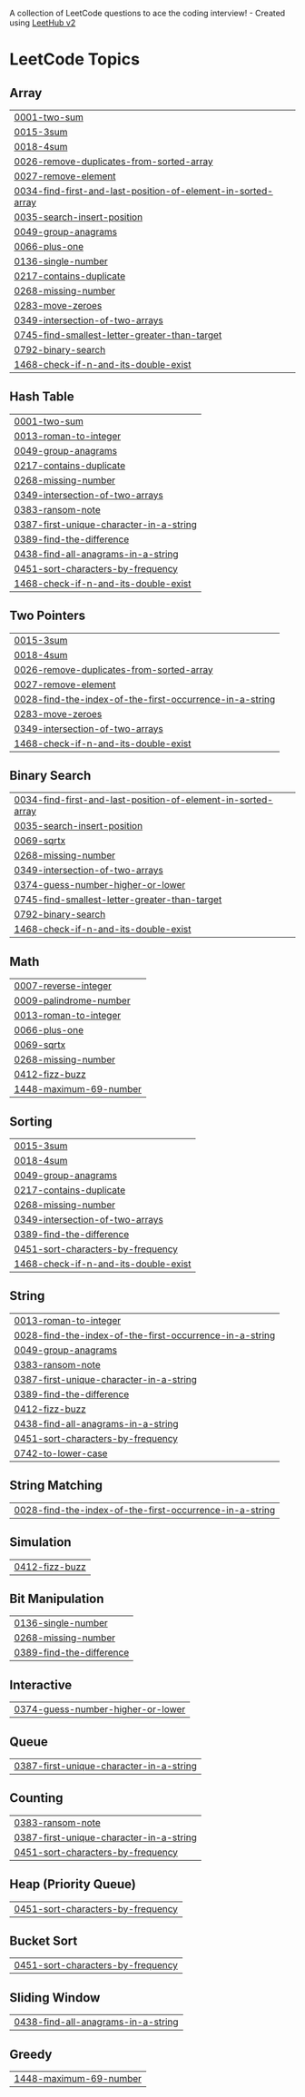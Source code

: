 A collection of LeetCode questions to ace the coding interview! - Created using [LeetHub v2](https://github.com/arunbhardwaj/LeetHub-2.0)
<!---LeetCode Topics Start-->
# LeetCode Topics
## Array
|  |
| ------- |
| [0001-two-sum](https://github.com/meet-salman/LeetCode/tree/master/0001-two-sum) |
| [0015-3sum](https://github.com/meet-salman/LeetCode/tree/master/0015-3sum) |
| [0018-4sum](https://github.com/meet-salman/LeetCode/tree/master/0018-4sum) |
| [0026-remove-duplicates-from-sorted-array](https://github.com/meet-salman/LeetCode/tree/master/0026-remove-duplicates-from-sorted-array) |
| [0027-remove-element](https://github.com/meet-salman/LeetCode/tree/master/0027-remove-element) |
| [0034-find-first-and-last-position-of-element-in-sorted-array](https://github.com/meet-salman/LeetCode/tree/master/0034-find-first-and-last-position-of-element-in-sorted-array) |
| [0035-search-insert-position](https://github.com/meet-salman/LeetCode/tree/master/0035-search-insert-position) |
| [0049-group-anagrams](https://github.com/meet-salman/LeetCode/tree/master/0049-group-anagrams) |
| [0066-plus-one](https://github.com/meet-salman/LeetCode/tree/master/0066-plus-one) |
| [0136-single-number](https://github.com/meet-salman/LeetCode/tree/master/0136-single-number) |
| [0217-contains-duplicate](https://github.com/meet-salman/LeetCode/tree/master/0217-contains-duplicate) |
| [0268-missing-number](https://github.com/meet-salman/LeetCode/tree/master/0268-missing-number) |
| [0283-move-zeroes](https://github.com/meet-salman/LeetCode/tree/master/0283-move-zeroes) |
| [0349-intersection-of-two-arrays](https://github.com/meet-salman/LeetCode/tree/master/0349-intersection-of-two-arrays) |
| [0745-find-smallest-letter-greater-than-target](https://github.com/meet-salman/LeetCode/tree/master/0745-find-smallest-letter-greater-than-target) |
| [0792-binary-search](https://github.com/meet-salman/LeetCode/tree/master/0792-binary-search) |
| [1468-check-if-n-and-its-double-exist](https://github.com/meet-salman/LeetCode/tree/master/1468-check-if-n-and-its-double-exist) |
## Hash Table
|  |
| ------- |
| [0001-two-sum](https://github.com/meet-salman/LeetCode/tree/master/0001-two-sum) |
| [0013-roman-to-integer](https://github.com/meet-salman/LeetCode/tree/master/0013-roman-to-integer) |
| [0049-group-anagrams](https://github.com/meet-salman/LeetCode/tree/master/0049-group-anagrams) |
| [0217-contains-duplicate](https://github.com/meet-salman/LeetCode/tree/master/0217-contains-duplicate) |
| [0268-missing-number](https://github.com/meet-salman/LeetCode/tree/master/0268-missing-number) |
| [0349-intersection-of-two-arrays](https://github.com/meet-salman/LeetCode/tree/master/0349-intersection-of-two-arrays) |
| [0383-ransom-note](https://github.com/meet-salman/LeetCode/tree/master/0383-ransom-note) |
| [0387-first-unique-character-in-a-string](https://github.com/meet-salman/LeetCode/tree/master/0387-first-unique-character-in-a-string) |
| [0389-find-the-difference](https://github.com/meet-salman/LeetCode/tree/master/0389-find-the-difference) |
| [0438-find-all-anagrams-in-a-string](https://github.com/meet-salman/LeetCode/tree/master/0438-find-all-anagrams-in-a-string) |
| [0451-sort-characters-by-frequency](https://github.com/meet-salman/LeetCode/tree/master/0451-sort-characters-by-frequency) |
| [1468-check-if-n-and-its-double-exist](https://github.com/meet-salman/LeetCode/tree/master/1468-check-if-n-and-its-double-exist) |
## Two Pointers
|  |
| ------- |
| [0015-3sum](https://github.com/meet-salman/LeetCode/tree/master/0015-3sum) |
| [0018-4sum](https://github.com/meet-salman/LeetCode/tree/master/0018-4sum) |
| [0026-remove-duplicates-from-sorted-array](https://github.com/meet-salman/LeetCode/tree/master/0026-remove-duplicates-from-sorted-array) |
| [0027-remove-element](https://github.com/meet-salman/LeetCode/tree/master/0027-remove-element) |
| [0028-find-the-index-of-the-first-occurrence-in-a-string](https://github.com/meet-salman/LeetCode/tree/master/0028-find-the-index-of-the-first-occurrence-in-a-string) |
| [0283-move-zeroes](https://github.com/meet-salman/LeetCode/tree/master/0283-move-zeroes) |
| [0349-intersection-of-two-arrays](https://github.com/meet-salman/LeetCode/tree/master/0349-intersection-of-two-arrays) |
| [1468-check-if-n-and-its-double-exist](https://github.com/meet-salman/LeetCode/tree/master/1468-check-if-n-and-its-double-exist) |
## Binary Search
|  |
| ------- |
| [0034-find-first-and-last-position-of-element-in-sorted-array](https://github.com/meet-salman/LeetCode/tree/master/0034-find-first-and-last-position-of-element-in-sorted-array) |
| [0035-search-insert-position](https://github.com/meet-salman/LeetCode/tree/master/0035-search-insert-position) |
| [0069-sqrtx](https://github.com/meet-salman/LeetCode/tree/master/0069-sqrtx) |
| [0268-missing-number](https://github.com/meet-salman/LeetCode/tree/master/0268-missing-number) |
| [0349-intersection-of-two-arrays](https://github.com/meet-salman/LeetCode/tree/master/0349-intersection-of-two-arrays) |
| [0374-guess-number-higher-or-lower](https://github.com/meet-salman/LeetCode/tree/master/0374-guess-number-higher-or-lower) |
| [0745-find-smallest-letter-greater-than-target](https://github.com/meet-salman/LeetCode/tree/master/0745-find-smallest-letter-greater-than-target) |
| [0792-binary-search](https://github.com/meet-salman/LeetCode/tree/master/0792-binary-search) |
| [1468-check-if-n-and-its-double-exist](https://github.com/meet-salman/LeetCode/tree/master/1468-check-if-n-and-its-double-exist) |
## Math
|  |
| ------- |
| [0007-reverse-integer](https://github.com/meet-salman/LeetCode/tree/master/0007-reverse-integer) |
| [0009-palindrome-number](https://github.com/meet-salman/LeetCode/tree/master/0009-palindrome-number) |
| [0013-roman-to-integer](https://github.com/meet-salman/LeetCode/tree/master/0013-roman-to-integer) |
| [0066-plus-one](https://github.com/meet-salman/LeetCode/tree/master/0066-plus-one) |
| [0069-sqrtx](https://github.com/meet-salman/LeetCode/tree/master/0069-sqrtx) |
| [0268-missing-number](https://github.com/meet-salman/LeetCode/tree/master/0268-missing-number) |
| [0412-fizz-buzz](https://github.com/meet-salman/LeetCode/tree/master/0412-fizz-buzz) |
| [1448-maximum-69-number](https://github.com/meet-salman/LeetCode/tree/master/1448-maximum-69-number) |
## Sorting
|  |
| ------- |
| [0015-3sum](https://github.com/meet-salman/LeetCode/tree/master/0015-3sum) |
| [0018-4sum](https://github.com/meet-salman/LeetCode/tree/master/0018-4sum) |
| [0049-group-anagrams](https://github.com/meet-salman/LeetCode/tree/master/0049-group-anagrams) |
| [0217-contains-duplicate](https://github.com/meet-salman/LeetCode/tree/master/0217-contains-duplicate) |
| [0268-missing-number](https://github.com/meet-salman/LeetCode/tree/master/0268-missing-number) |
| [0349-intersection-of-two-arrays](https://github.com/meet-salman/LeetCode/tree/master/0349-intersection-of-two-arrays) |
| [0389-find-the-difference](https://github.com/meet-salman/LeetCode/tree/master/0389-find-the-difference) |
| [0451-sort-characters-by-frequency](https://github.com/meet-salman/LeetCode/tree/master/0451-sort-characters-by-frequency) |
| [1468-check-if-n-and-its-double-exist](https://github.com/meet-salman/LeetCode/tree/master/1468-check-if-n-and-its-double-exist) |
## String
|  |
| ------- |
| [0013-roman-to-integer](https://github.com/meet-salman/LeetCode/tree/master/0013-roman-to-integer) |
| [0028-find-the-index-of-the-first-occurrence-in-a-string](https://github.com/meet-salman/LeetCode/tree/master/0028-find-the-index-of-the-first-occurrence-in-a-string) |
| [0049-group-anagrams](https://github.com/meet-salman/LeetCode/tree/master/0049-group-anagrams) |
| [0383-ransom-note](https://github.com/meet-salman/LeetCode/tree/master/0383-ransom-note) |
| [0387-first-unique-character-in-a-string](https://github.com/meet-salman/LeetCode/tree/master/0387-first-unique-character-in-a-string) |
| [0389-find-the-difference](https://github.com/meet-salman/LeetCode/tree/master/0389-find-the-difference) |
| [0412-fizz-buzz](https://github.com/meet-salman/LeetCode/tree/master/0412-fizz-buzz) |
| [0438-find-all-anagrams-in-a-string](https://github.com/meet-salman/LeetCode/tree/master/0438-find-all-anagrams-in-a-string) |
| [0451-sort-characters-by-frequency](https://github.com/meet-salman/LeetCode/tree/master/0451-sort-characters-by-frequency) |
| [0742-to-lower-case](https://github.com/meet-salman/LeetCode/tree/master/0742-to-lower-case) |
## String Matching
|  |
| ------- |
| [0028-find-the-index-of-the-first-occurrence-in-a-string](https://github.com/meet-salman/LeetCode/tree/master/0028-find-the-index-of-the-first-occurrence-in-a-string) |
## Simulation
|  |
| ------- |
| [0412-fizz-buzz](https://github.com/meet-salman/LeetCode/tree/master/0412-fizz-buzz) |
## Bit Manipulation
|  |
| ------- |
| [0136-single-number](https://github.com/meet-salman/LeetCode/tree/master/0136-single-number) |
| [0268-missing-number](https://github.com/meet-salman/LeetCode/tree/master/0268-missing-number) |
| [0389-find-the-difference](https://github.com/meet-salman/LeetCode/tree/master/0389-find-the-difference) |
## Interactive
|  |
| ------- |
| [0374-guess-number-higher-or-lower](https://github.com/meet-salman/LeetCode/tree/master/0374-guess-number-higher-or-lower) |
## Queue
|  |
| ------- |
| [0387-first-unique-character-in-a-string](https://github.com/meet-salman/LeetCode/tree/master/0387-first-unique-character-in-a-string) |
## Counting
|  |
| ------- |
| [0383-ransom-note](https://github.com/meet-salman/LeetCode/tree/master/0383-ransom-note) |
| [0387-first-unique-character-in-a-string](https://github.com/meet-salman/LeetCode/tree/master/0387-first-unique-character-in-a-string) |
| [0451-sort-characters-by-frequency](https://github.com/meet-salman/LeetCode/tree/master/0451-sort-characters-by-frequency) |
## Heap (Priority Queue)
|  |
| ------- |
| [0451-sort-characters-by-frequency](https://github.com/meet-salman/LeetCode/tree/master/0451-sort-characters-by-frequency) |
## Bucket Sort
|  |
| ------- |
| [0451-sort-characters-by-frequency](https://github.com/meet-salman/LeetCode/tree/master/0451-sort-characters-by-frequency) |
## Sliding Window
|  |
| ------- |
| [0438-find-all-anagrams-in-a-string](https://github.com/meet-salman/LeetCode/tree/master/0438-find-all-anagrams-in-a-string) |
## Greedy
|  |
| ------- |
| [1448-maximum-69-number](https://github.com/meet-salman/LeetCode/tree/master/1448-maximum-69-number) |
<!---LeetCode Topics End-->